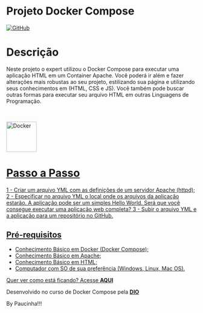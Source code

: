 # Projeto Docker Compose

[![GitHub](https://img.shields.io/github/license/Paucinha/projeto-docker)](https://github.com/Paucinha/docker-compose/blob/master/LICENSE)

# Descrição

Neste projeto o expert utilizou o Docker Compose para executar uma aplicação HTML em um Container Apache. Você poderá ir além e fazer alterações mais robustas ao seu projeto, estilizando sua página e utilizando seus conhecimentos em (HTML, CSS e JS). Você também pode buscar outras formas para executar seu arquivo HTML em outras Linguagens de Programação.

##

<div align="center">
  <a href="https://github.com/paucinha">
</div>
<div style="display: inline_block"><br>  
  <img align="center" alt="Docker" height="80" width="80" src="https://cdn.jsdelivr.net/gh/devicons/devicon/icons/docker/docker-original.svg">
</div>
                                                                                                                                            
##                                                                                                                               
                                                                                                                                            
# Passo a Passo

1 - Criar um arquivo YML com as definições de um servidor Apache (httpd); 
2 - Especificar no arquivo YML o local onde os arquivos da aplicação estarão. A aplicação pode ser um simples Hello World. Será que você consegue executar uma aplicação web completa? 
3 - Subir o arquivo YML e a aplicação para um repositório no GitHub.

## Pré-requisitos

- Conhecimento Básico em Docker (Docker Compose);
- Conhecimento Básico em Apache;
- Conhecimento Básico em HTML;
- Computador com SO de sua preferência (Windows, Linux, Mac OS).

Quer ver como está ficando? Acesse [**AQUI**](https://paucinha.github.io/projeto-docker/)

Desenvolvido no curso de Docker Compose pela [**DIO**](https://www.dio.me/)

By Paucinha!!!
